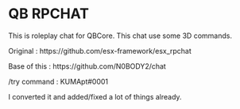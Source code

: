 # QB RPCHAT 
This is roleplay chat for QBCore.
This chat use some 3D commands.


 <p>
Original : https://github.com/esx-framework/esx_rpchat
</p>
<p>
Base of this : https://github.com/N0BODY2/chat
</p>
<p>
/try command : KUMApt#0001
</p>
<p>
I converted it and added/fixed a lot of things already.
</p>
